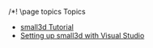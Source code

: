 /*! \page topics Topics

- [small3d Tutorial](tutorial.html)
- [Setting up small3d with Visual Studio](vs.html)




